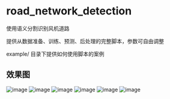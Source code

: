 # road_network_detection
使用语义分割识别风机道路

提供从数据准备、训练、预测、后处理的完整脚本，参数可自由调整

example/ 目录下提供如何使用脚本的案例

## 效果图
![image](https://github.com/JintongHe/road_network_detection/assets/142987684/b29d26a2-3534-4ec3-9d9a-3e8a91d4464d) ![image](https://github.com/JintongHe/road_network_detection/assets/142987684/0337fe3a-2db2-4511-826c-152b4026c985)
![image](https://github.com/JintongHe/road_network_detection/assets/142987684/5befb879-3cfe-4b5e-b0ee-20ff37d4226c) ![image](https://github.com/JintongHe/road_network_detection/assets/142987684/31dbb004-aaaf-4ca6-9078-d8bf8956a3ef)
![image](https://github.com/JintongHe/road_network_detection/assets/142987684/ce20f237-87ef-42a4-9ca6-cddd462686c8) ![image](https://github.com/JintongHe/road_network_detection/assets/142987684/bf3cb52c-7b38-4625-89c3-d01b72fa485b)




